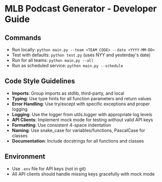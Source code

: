 # MLB Podcast Generator - Developer Guide

## Commands
- Run locally: `python main.py --team <TEAM_CODE> --date <YYYY-MM-DD>`
- Test with defaults: `python test.py` (uses NYY and yesterday's date)
- Run for all teams: `python main.py --all`
- Run as scheduled service: `python main.py --schedule`

## Code Style Guidelines
- **Imports**: Group imports as stdlib, third-party, and local
- **Typing**: Use type hints for all function parameters and return values
- **Error Handling**: Use try/except with specific exceptions and proper logging
- **Logging**: Use the logger from utils.logger with appropriate log levels
- **API Clients**: Implement mock mode for testing without valid API keys
- **Formatting**: Use consistent 4-space indentation
- **Naming**: Use snake_case for variables/functions, PascalCase for classes
- **Documentation**: Include docstrings for all functions and classes

## Environment
- Use `.env` file for API keys (not in git)
- All API clients should handle missing keys gracefully with mock mode